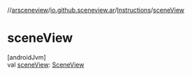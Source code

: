 //[arsceneview](../../../index.md)/[io.github.sceneview.ar](../index.md)/[Instructions](index.md)/[sceneView](scene-view.md)

# sceneView

[androidJvm]\
val [sceneView](scene-view.md): [SceneView](../../../../sceneview/sceneview/io.github.sceneview/-scene-view/index.md)
